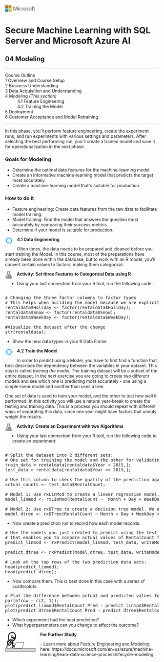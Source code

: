 ![](graphics/solutions-microsoft-logo-small.png)

# Secure Machine Learning with SQL Server and Microsoft Azure AI

## 04 Modeling

<p style="border-bottom: 1px solid lightgrey;"></p> 
<dl>
  <dt>Course Outline</dt>
  <dt>1 Overview and Course Setup</dt>
  <dt>2 Business Understanding</dt>
  <dt>3 Data Acquisition and Understanding</dt>
  <dt>4 Modeling <i>(This section)</i></dt>
        <dd>4.1 Feature Engineering</dd>
        <dd>4.2 Training the Model</dd>
  <dt>5 Deployment</dt>
  <dt>6 Customer Acceptance and Model Retraining</dt>
<dl>
<p style="border-bottom: 1px solid lightgrey;"></p> 

In this phase, you'll perform feature engineering, create the experiment runs, and run experiments with various settings and parameters. After selecting the best performing run, you'll create a trained model and save it for operationalization in the next phase.

### Goals for Modeling

- Determine the optimal data features for the machine-learning model.
- Create an informative machine-learning model that predicts the target most accurately.
- Create a machine-learning model that's suitable for production.

### How to do it

- Feature engineering: Create data features from the raw data to facilitate model training.
- Model training: Find the model that answers the question most accurately by comparing their success metrics.
- Determine if your model is suitable for production.

<p><img style="float: left; margin: 0px 15px 15px 0px;" src="./graphics/cortanalogo.png"><b>4.1 Data Engineering</b></p>

Often times, the data needs to be prepared and cleaned before you start training the Model. In this course, most of the preparations have already been done within the database, but to work with an R model, you'll convert certain values to factors, making them categorical.

<p><img style="float: left; margin: 0px 15px 15px 0px;" src="./graphics/aml-logo.png"><b>Activity: Set three Features to Categorical Data using R</b></p>

- Using your last connection from your R tool, run the following code:

<pre>

# Changing the three factor columns to factor types
# This helps when building the model because we are explicitly saying that these values are categorical
rentaldata$Holiday <- factor(rentaldata$Holiday);
rentaldata$Snow <- factor(rentaldata$Snow);
rentaldata$WeekDay <- factor(rentaldata$WeekDay);

#Visualize the dataset after the change
str(rentaldata);
</pre>

- Show the new data types in your R Data Frame

<p><img style="float: left; margin: 0px 15px 15px 0px;" src="./graphics/cortanalogo.png"><b>4.2 Train the Model</b></p>

In order to predict using a Model, you have to first find a function that best describes the dependency between the variables in your dataset. This step is called *training the model*. The training dataset will be a subset of the entire dataset. In the next exercise you are going to create two different models and see which one is predicting most accurately - one using a simple linear model and another than uses a tree.

One set of data is used to train your model, and the other to test how well it performed. In this activity you will use a natural year-break to create the testing and training data. This is a process you should repeat with different ways of separating this data, since one year might have factors that unduly weight the results. 

<p><img style="float: left; margin: 0px 15px 15px 0px;" src="./graphics/aml-logo.png"><b>Activity: Create an Experiment with two Algorithms</b></p>

- Using your last connection from your R tool, run the following code to create an experiment:

<pre>

# Split the dataset into 2 different sets:
# One set for training the model and the other for validating it
train_data = rentaldata[rentaldata$Year < 2015,];
test_data = rentaldata[rentaldata$Year == 2015,];

# Use this column to check the quality of the prediction against actual values
actual_counts <- test_data$RentalCount;

# Model 1: Use rxLinMod to create a linear regression model. We are training the data using the training data set
model_linmod <- rxLinMod(RentalCount ~  Month + Day + WeekDay + Snow + Holiday, data = train_data);

# Model 2: Use rxDTree to create a decision tree model. We are training the data using the training data set
model_dtree <- rxDTree(RentalCount ~ Month + Day + WeekDay + Snow + Holiday, data = train_data);
</pre>

- Now create a prediction run to record how each model records:

<pre>
# Use the models you just created to predict using the test data set 
# that enables you to compare actual values of RentalCount from the two models and compare to the actual values in the test data set:
predict_linmod <- rxPredict(model_linmod, test_data, writeModelVars = TRUE, extraVarsToWrite = c("Year"));

predict_dtree <- rxPredict(model_dtree, test_data, writeModelVars = TRUE, extraVarsToWrite = c("Year"));

# Look at the top rows of the two prediction data sets:
head(predict_linmod);
head(predict_dtree);
</pre>

- Now compare them. This is best done in this case with a series of scatterplots:

<pre>
# Plot the difference between actual and predicted values for both models to compare accuracy:
par(mfrow = c(2, 1));
plot(predict_linmod$RentalCount_Pred - predict_linmod$RentalCount, main = "Difference between actual and predicted. rxLinmod");
plot(predict_dtree$RentalCount_Pred - predict_dtree$RentalCount, main = "Difference between actual and predicted. rxDTree");
</pre>

- Which experiment had the best prediction?
- What hyperparameters can you change to affect the outcome?

<p><img style="float: left; margin: 0px 15px 15px 0px;" src="./graphics/thinking.jpg"><b>For Further Study</b></p>
 - Learn more about Feature Engineering and Modeling here: https://docs.microsoft.com/en-us/azure/machine-learning/team-data-science-process/lifecycle-modeling 